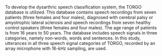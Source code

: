 To develop the dysarthric speech classification system, the TORGO database is utilized.
This database contains speech recordings from seven patients (three females and four males), diagnosed with cerebral palsy or amyotrophic lateral sclerosis and speech recordings from seven healthy control speakers (three females and four males). The age range of patients is from 16 years to 50 years.
The database includes speech signals in three categories, namely non-words, words and sentences.
In this study, utterances in all three speech signal categories of TORGO, recorded by an array microphone with 16-kHz sampling, are used.
